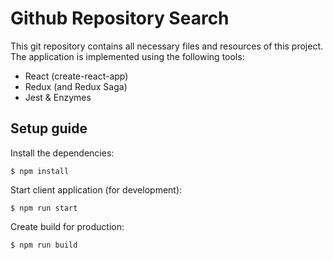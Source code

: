 # Github Repository Search

This git repository contains all necessary files and resources of this project. The application is implemented using the following tools:
- React (create-react-app)
- Redux (and Redux Saga)
- Jest & Enzymes

## Setup guide
Install the dependencies:
```
$ npm install
```

Start client application (for development):
```
$ npm run start
```

Create build for production:
```
$ npm run build
```